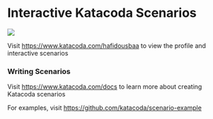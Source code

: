 # Interactive Katacoda Scenarios

[![](http://shields.katacoda.com/katacoda/hafidousbaa/count.svg)](https://www.katacoda.com/hafidousbaa "Get your profile on Katacoda.com")

Visit https://www.katacoda.com/hafidousbaa to view the profile and interactive scenarios

### Writing Scenarios
Visit https://www.katacoda.com/docs to learn more about creating Katacoda scenarios

For examples, visit https://github.com/katacoda/scenario-example

